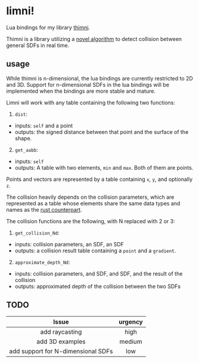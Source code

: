 # limni!
Lua bindings for my library [thimni](https://codeberg.org/0x177/thimni).

Thimni is a library utilizing a [novel algorithm](https://0x177.codeberg.page/sdf_collision.html)
to detect collision between general SDFs in real time.

## usage
While thimni is n-dimensional, the lua bindings are currently restricted to 2D
and 3D. Support for n-dimensional SDFs in the lua bindings will be implemented
when the bindings are more stable and mature.

Limni will work with any table containing the following two functions:
1. `dist`:
  - inputs: `self` and a point
  - outputs: the signed distance between that point and the surface of the
  shape.
2. `get_aabb`:
  - inputs: `self`
  - outputs: A table with two elements, `min` and `max`. Both of them are points.

Points and vectors are represented by a table containing `x`, `y`, and
optionally `z`.

The collision heavily depends on the collision parameters, which are
represented as a table whose elements share the same data types and names as
the [rust counterpart](https://docs.rs/thimni/latest/thimni/utils/struct.CollisionParameters.html).

The collision functions are the following, with N replaced with 2 or 3:
1. `get_collision_Nd`:
  - inputs: collision parameters, an SDF, an SDF
  - outputs: a collision result table containing a `point` and a `gradient`.
2. `approximate_depth_Nd`:
  - inputs: collision parameters, and SDF, and SDF, and the result of the collision
  - outputs: approximated depth of the collision between the two SDFs

## TODO
| Issue                                | urgency       |
| :----------------------------------: | :-----------: |
| add raycasting                       | high          |
| add 3D examples                      | medium        |
| add support for N-dimensional SDFs   | low           |
